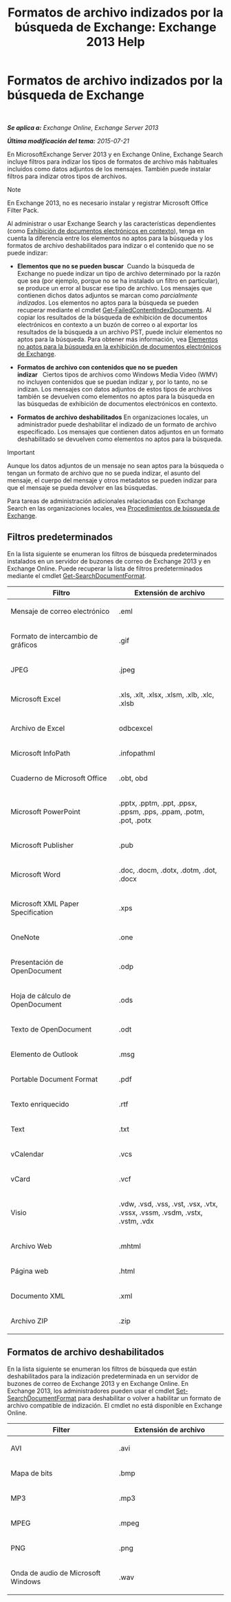 ﻿---
title: 'Formatos de archivo indizados por la búsqueda de Exchange: Exchange 2013 Help'
TOCTitle: Formatos de archivo indizados por la búsqueda de Exchange
ms:assetid: e5110ac1-28e1-4554-acc3-85d08c997bc5
ms:mtpsurl: https://technet.microsoft.com/es-es/library/Ee633485(v=EXCHG.150)
ms:contentKeyID: 52062071
ms.date: 04/23/2018
mtps_version: v=EXCHG.150
ms.translationtype: HT
---

# Formatos de archivo indizados por la búsqueda de Exchange

 

_**Se aplica a:** Exchange Online, Exchange Server 2013_

_**Última modificación del tema:** 2015-07-21_

En MicrosoftExchange Server 2013 y en Exchange Online, Exchange Search incluye filtros para indizar los tipos de formatos de archivo más habituales incluidos como datos adjuntos de los mensajes. También puede instalar filtros para indizar otros tipos de archivos.


> [!NOTE]
> En Exchange&nbsp;2013, no es necesario instalar y registrar Microsoft Office Filter Pack.



Al administrar o usar Exchange Search y las características dependientes (como [Exhibición de documentos electrónicos en contexto](in-place-ediscovery-exchange-2013-help.md)), tenga en cuenta la diferencia entre los elementos no aptos para la búsqueda y los formatos de archivo deshabilitados para indizar o el contenido que no se puede indizar:

  - **Elementos que no se pueden buscar**  Cuando la búsqueda de Exchange no puede indizar un tipo de archivo determinado por la razón que sea (por ejemplo, porque no se ha instalado un filtro en particular), se produce un error al buscar ese tipo de archivo. Los mensajes que contienen dichos datos adjuntos se marcan como *parcialmente indizados*. Los elementos no aptos para la búsqueda se pueden recuperar mediante el cmdlet [Get-FailedContentIndexDocuments](https://technet.microsoft.com/es-es/library/dd351154\(v=exchg.150\)). Al copiar los resultados de la búsqueda de exhibición de documentos electrónicos en contexto a un buzón de correo o al exportar los resultados de la búsqueda a un archivo PST, puede incluir elementos no aptos para la búsqueda. Para obtener más información, vea [Elementos no aptos para la búsqueda en la exhibición de documentos electrónicos de Exchange](unsearchable-items-in-exchange-ediscovery-exchange-2013-help.md).

  - **Formatos de archivo con contenidos que no se pueden indizar**   Ciertos tipos de archivos como Windows Media Video (WMV) no incluyen contenidos que se puedan indizar y, por lo tanto, no se indizan. Los mensajes con datos adjuntos de estos tipos de archivos también se devuelven como elementos no aptos para la búsqueda en las búsquedas de exhibición de documentos electrónicos en contexto.

  - **Formatos de archivo deshabilitados** En organizaciones locales, un administrador puede deshabilitar el indizado de un formato de archivo especificado. Los mensajes que contienen datos adjuntos en un formato deshabilitado se devuelven como elementos no aptos para la búsqueda.


> [!IMPORTANT]
> Aunque los datos adjuntos de un mensaje no sean aptos para la búsqueda o tengan un formato de archivo que no se pueda indizar, el asunto del mensaje, el cuerpo del mensaje y otros metadatos se pueden indizar para que el mensaje se pueda devolver en las búsquedas.



Para tareas de administración adicionales relacionadas con Exchange Search en las organizaciones locales, vea [Procedimientos de búsqueda de Exchange](exchange-search-procedures-exchange-2013-help.md).

## Filtros predeterminados

En la lista siguiente se enumeran los filtros de búsqueda predeterminados instalados en un servidor de buzones de correo de Exchange 2013 y en Exchange Online. Puede recuperar la lista de filtros predeterminados mediante el cmdlet [Get-SearchDocumentFormat](https://technet.microsoft.com/es-es/library/jj873755\(v=exchg.150\)).


<table>
<colgroup>
<col style="width: 50%" />
<col style="width: 50%" />
</colgroup>
<thead>
<tr class="header">
<th>Filtro</th>
<th>Extensión de archivo</th>
</tr>
</thead>
<tbody>
<tr class="odd">
<td><p>Mensaje de correo electrónico</p></td>
<td><p>.eml</p></td>
</tr>
<tr class="even">
<td><p>Formato de intercambio de gráficos</p></td>
<td><p>.gif</p></td>
</tr>
<tr class="odd">
<td><p>JPEG</p></td>
<td><p>.jpeg</p></td>
</tr>
<tr class="even">
<td><p>Microsoft Excel</p></td>
<td><p>.xls, .xlt, .xlsx, .xlsm, .xlb, .xlc, .xlsb</p></td>
</tr>
<tr class="odd">
<td><p>Archivo de Excel</p></td>
<td><p>odbcexcel</p></td>
</tr>
<tr class="even">
<td><p>Microsoft InfoPath</p></td>
<td><p>.infopathml</p></td>
</tr>
<tr class="odd">
<td><p>Cuaderno de Microsoft Office</p></td>
<td><p>.obt, obd</p></td>
</tr>
<tr class="even">
<td><p>Microsoft PowerPoint</p></td>
<td><p>.pptx, .pptm, .ppt, .ppsx, .ppsm, .pps, .ppam, .potm, .pot, .potx</p></td>
</tr>
<tr class="odd">
<td><p>Microsoft Publisher</p></td>
<td><p>.pub</p></td>
</tr>
<tr class="even">
<td><p>Microsoft Word</p></td>
<td><p>.doc, .docm, .dotx, .dotm, .dot, .docx</p></td>
</tr>
<tr class="odd">
<td><p>Microsoft XML Paper Specification</p></td>
<td><p>.xps</p></td>
</tr>
<tr class="even">
<td><p>OneNote</p></td>
<td><p>.one</p></td>
</tr>
<tr class="odd">
<td><p>Presentación de OpenDocument</p></td>
<td><p>.odp</p></td>
</tr>
<tr class="even">
<td><p>Hoja de cálculo de OpenDocument</p></td>
<td><p>.ods</p></td>
</tr>
<tr class="odd">
<td><p>Texto de OpenDocument</p></td>
<td><p>.odt</p></td>
</tr>
<tr class="even">
<td><p>Elemento de Outlook</p></td>
<td><p>.msg</p></td>
</tr>
<tr class="odd">
<td><p>Portable Document Format</p></td>
<td><p>.pdf</p></td>
</tr>
<tr class="even">
<td><p>Texto enriquecido</p></td>
<td><p>.rtf</p></td>
</tr>
<tr class="odd">
<td><p>Text</p></td>
<td><p>.txt</p></td>
</tr>
<tr class="even">
<td><p>vCalendar</p></td>
<td><p>.vcs</p></td>
</tr>
<tr class="odd">
<td><p>vCard</p></td>
<td><p>.vcf</p></td>
</tr>
<tr class="even">
<td><p>Visio</p></td>
<td><p>.vdw, .vsd, .vss, .vst, .vsx, .vtx, .vssx, .vssm, .vsdm, .vstx, .vstm, .vdx</p></td>
</tr>
<tr class="odd">
<td><p>Archivo Web</p></td>
<td><p>.mhtml</p></td>
</tr>
<tr class="even">
<td><p>Página web</p></td>
<td><p>.html</p></td>
</tr>
<tr class="odd">
<td><p>Documento XML</p></td>
<td><p>.xml</p></td>
</tr>
<tr class="even">
<td><p>Archivo ZIP</p></td>
<td><p>.zip</p></td>
</tr>
</tbody>
</table>


## Formatos de archivo deshabilitados

En la lista siguiente se enumeran los filtros de búsqueda que están deshabilitados para la indización predeterminada en un servidor de buzones de correo de Exchange 2013 y en Exchange Online. En Exchange 2013, los administradores pueden usar el cmdlet [Set-SearchDocumentFormat](https://technet.microsoft.com/es-es/library/jj873756\(v=exchg.150\)) para deshabilitar o volver a habilitar un formato de archivo compatible de indización. El cmdlet no está disponible en Exchange Online.


<table>
<colgroup>
<col style="width: 50%" />
<col style="width: 50%" />
</colgroup>
<thead>
<tr class="header">
<th>Filter</th>
<th>Extensión de archivo</th>
</tr>
</thead>
<tbody>
<tr class="odd">
<td><p>AVI</p></td>
<td><p>.avi</p></td>
</tr>
<tr class="even">
<td><p>Mapa de bits</p></td>
<td><p>.bmp</p></td>
</tr>
<tr class="odd">
<td><p>MP3</p></td>
<td><p>.mp3</p></td>
</tr>
<tr class="even">
<td><p>MPEG</p></td>
<td><p>.mpeg</p></td>
</tr>
<tr class="odd">
<td><p>PNG</p></td>
<td><p>.png</p></td>
</tr>
<tr class="even">
<td><p>Onda de audio de Microsoft Windows</p></td>
<td><p>.wav</p></td>
</tr>
</tbody>
</table>

